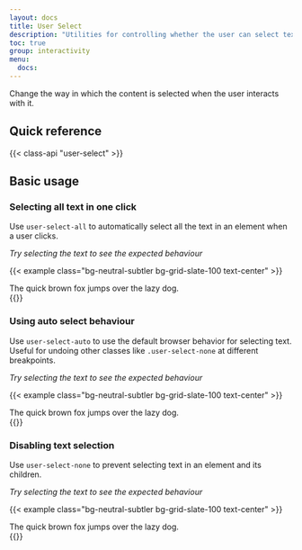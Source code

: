 ```yaml
---
layout: docs
title: User Select
description: "Utilities for controlling whether the user can select text in an element."
toc: true
group: interactivity
menu:
  docs:
---
```


Change the way in which the content is selected when the user interacts with it.

## Quick reference

{{< class-api "user-select" >}}

## Basic usage

### Selecting all text in one click

Use `user-select-all` to automatically select all the text in an element when a user clicks.

*Try selecting the text to see the expected behaviour*

{{< example class="bg-neutral-subtler bg-grid-slate-100 text-center" >}}
<div class="user-select-all fw-semibold">The quick brown fox jumps over the lazy dog.</div>
{{</ example >}}


### Using auto select behaviour

Use `user-select-auto` to use the default browser behavior for selecting text. Useful for undoing other classes like `.user-select-none` at different breakpoints.

*Try selecting the text to see the expected behaviour*

{{< example class="bg-neutral-subtler bg-grid-slate-100 text-center" >}}
<div class="user-select-auto fw-semibold">The quick brown fox jumps over the lazy dog.</div>
{{</ example >}}




### Disabling text selection

Use `user-select-none` to prevent selecting text in an element and its children.

*Try selecting the text to see the expected behaviour*

{{< example class="bg-neutral-subtler bg-grid-slate-100 text-center" >}}
<div class="user-select-none fw-semibold">The quick brown fox jumps over the lazy dog.</div>
{{</ example >}}


